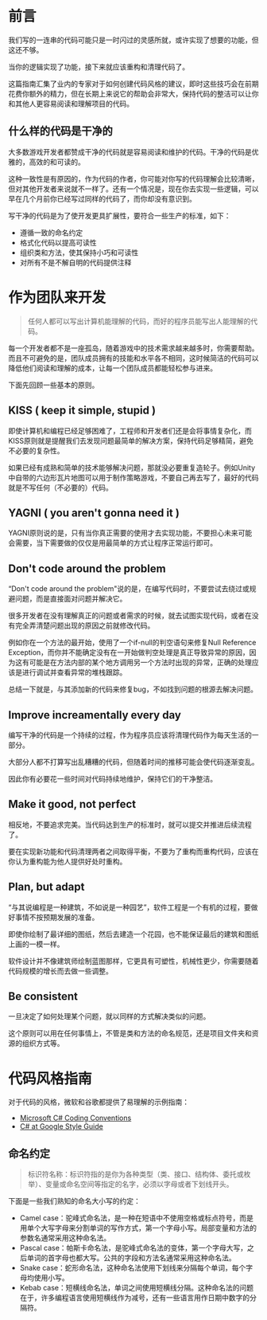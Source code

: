 
# 前言

我们写的一连串的代码可能只是一时闪过的灵感所就，或许实现了想要的功能，但这还不够。

当你的逻辑实现了功能，接下来就应该重构和清理代码了。

这篇指南汇集了业内的专家对于如何创建代码风格的建议，即时这些技巧会在前期花费你额外的精力，但在长期上来说它的帮助会非常大，保持代码的整洁可以让你和其他人更容易阅读和理解项目的代码。

## 什么样的代码是干净的

大多数游戏开发者都赞成干净的代码就是容易阅读和维护的代码。干净的代码是优雅的，高效的和可读的。

这种一致性是有原因的，作为代码的作者，你可能对你写的代码理解会比较清晰，但对其他开发者来说就不一样了。还有一个情况是，现在你去实现一些逻辑，可以早在几个月前你已经写过同样的代码了，而你却没有意识到。

写干净的代码是为了使开发更具扩展性，要符合一些生产的标准，如下：

- 遵循一致的命名约定
- 格式化代码以提高可读性
- 组织类和方法，使其保持小巧和可读性
- 对所有不是不解自明的代码提供注释

# 作为团队来开发

> 任何人都可以写出计算机能理解的代码，而好的程序员能写出人能理解的代码。

每一个开发者都不是一座孤岛，随着游戏中的技术需求越来越多时，你需要帮助。而且不可避免的是，团队成员拥有的技能和水平各不相同，这时候简洁的代码可以降低他们阅读和理解的成本，让每一个团队成员都能轻松参与进来。

下面先回顾一些基本的原则。

## KISS ( keep it simple, stupid )

即使计算机和编程已经足够困难了，工程师和开发者们还是会将事情复杂化，而KISS原则就是提醒我们去发现问题最简单的解决方案，保持代码足够精简，避免不必要的复杂性。

如果已经有成熟和简单的技术能够解决问题，那就没必要重复造轮子。例如Unity中自带的六边形瓦片地图可以用于制作策略游戏，不要自己再去写了，最好的代码就是不写任何（不必要的）代码。

## YAGNI ( you aren't gonna need it )

YAGNI原则说的是，只有当你真正需要的使用才去实现功能，不要担心未来可能会需要，当下需要做的仅仅是用最简单的方式让程序正常运行即可。

## Don't code around the problem

“Don't code around the problem"说的是，在编写代码时，不要尝试去绕过或规避问题，而是直接面对问题并解决它。

很多开发者在没有理解真正的问题或者需求的时候，就去试图实现代码，或者在没有完全弄清楚问题出现的原因之前就修改代码。

例如你在一个方法的最开始，使用了一个if-null的判空语句来修复Null Reference Exception，而你并不能确定没有在一开始做判空处理是真正导致异常的原因，因为这有可能是在方法内部的某个地方调用另一个方法时出现的异常，正确的处理应该是进行调试并查看异常的堆栈跟踪。

总结一下就是，与其添加新的代码来修复bug，不如找到问题的根源去解决问题。

## Improve increamentally every day

编写干净的代码是一个持续的过程，作为程序员应该将清理代码作为每天生活的一部分。

大部分人都不打算写出乱糟糟的代码，但随着时间的推移可能会使代码逐渐变乱。

因此你有必要花一些时间对代码持续地维护，保持它们的干净整洁。

## Make it good, not perfect

相反地，不要追求完美。当代码达到生产的标准时，就可以提交并推进后续流程了。

要在实现新功能和代码清理两者之间取得平衡，不要为了重构而重构代码，应该在你认为重构能为他人提供好处时重构。

## Plan, but adapt

“与其说编程是一种建筑，不如说是一种园艺”，软件工程是一个有机的过程，要做好事情不按预期发展的准备。

即使你绘制了最详细的图纸，然后去建造一个花园，也不能保证最后的建筑和图纸上画的一模一样。

软件设计并不像建筑师绘制蓝图那样，它更具有可塑性，机械性更少，你需要随着代码规模的增长而去做一些调整。

## Be consistent

一旦决定了如何处理某个问题，就以同样的方式解决类似的问题。

这个原则可以用在任何事情上，不管是类和方法的命名规范，还是项目文件夹和资源的组织方式等。

# 代码风格指南

对于代码的风格，微软和谷歌都提供了易理解的示例指南：

- [Microsoft C# Coding Conventions](https://docs.microsoft.com/en-us/dotnet/csharp/fundamentals/coding-style/coding-conventions)
- [C# at Google Style Guide](https://google.github.io/styleguide/csharp-style.html)

## 命名约定

>  标识符名称：标识符指的是你为各种类型（类、接口、结构体、委托或枚举）、变量或命名空间等指定的名字，必须以字母或者下划线开头。

下面是一些我们熟知的命名大小写的约定：

- Camel case：驼峰式命名法，是一种在短语中不使用空格或标点符号，而是用单个大写字母来分割单词的写作方式，第一个字母小写。局部变量和方法的参数名通常采用这种命名法。
- Pascal case：帕斯卡命名法，是驼峰式命名法的变体，第一个字母大写，之后单词的首字母也都大写。公共的字段和方法名通常采用这种命名法。
- Snake case：蛇形命名法，这种命名法使用下划线来分隔每个单词，每个字母均使用小写。
- Kebab case：短横线命名法，单词之间使用短横线分隔。这种命名法的问题在于，许多编程语言使用短横线作为减号，还有一些语言用作日期中数字的分隔符。









